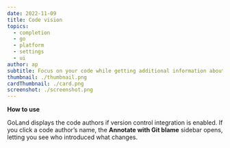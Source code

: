 ```yaml
---
date: 2022-11-09
title: Code vision
topics:
  - completion
  - go
  - platform
  - settings
  - ui
author: ap
subtitle: Focus on your code while getting additional information about it.
thumbnail: ./thumbnail.png
cardThumbnail: ./card.png
screenshot: ./screenshot.png
---
```


**How to use**

GoLand displays the code authors if version control integration is enabled. If you click a code author’s name, the **Annotate with Git blame** sidebar opens, letting you see who introduced what changes.

